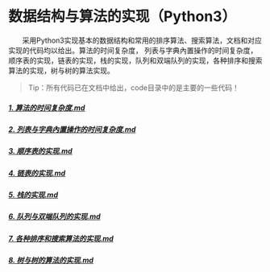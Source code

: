 # 数据结构与算法的实现（Python3）
&nbsp;&nbsp;&nbsp;&nbsp;&nbsp;&nbsp;&nbsp;采用Python3实现基本的数据结构和常用的排序算法、搜索算法，文档和对应实现的代码均以给出。算法的时间复杂度， 列表与字典內置操作的时间复杂度，顺序表的实现，链表的实现，栈的实现，队列和双端队列的实现，各种排序和搜索算法的实现，树与树的算法实现。
>Tip：所有代码已在文档中给出，code目录中的是主要的一些代码！

##### [1. 算法的时间复杂度.md](https://github.com/ThanlonSmith/Data-Structure-Python3/blob/master/docs/1.算法的时间复杂度.md)

##### [2. 列表与字典內置操作的时间复杂度.md](https://github.com/ThanlonSmith/Data-Structure-Python3/blob/master/docs/2.列表与字典內置操作的时间复杂度.md)

##### [3. 顺序表的实现.md](https://github.com/ThanlonSmith/Data-Structure-Python3/blob/master/docs/3.顺序表的实现.md)

##### [4. 链表的实现.md](https://github.com/ThanlonSmith/Data-Structure-Python3/blob/master/docs/4.链表的实现.md)

##### [5. 栈的实现.md](https://github.com/ThanlonSmith/Data-Structure-Python3/blob/master/docs/5.栈的实现.md)

##### [6. 队列与双端队列的实现.md](https://github.com/ThanlonSmith/Data-Structure-Python3/blob/master/docs/6.队列与双端队列的实现.md)

##### [7. 各种排序和搜索算法的实现.md](https://github.com/ThanlonSmith/Data-Structure-Python3/blob/master/docs/7.各种排序和搜索算法的实现.md)

##### [8. 树与树的算法的实现.md](https://github.com/ThanlonSmith/Data-Structure-Python3/blob/master/docs/8.树与树的算法的实现.md)

